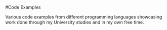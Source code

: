 #Code Examples

Various code examples from different programming languages showcasing work done through my University studies and in my own free time.
